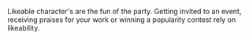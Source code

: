 Likeable character's are the fun of the party.
Getting invited to an event, receiving praises for your work or winning a popularity contest rely on likeability.  